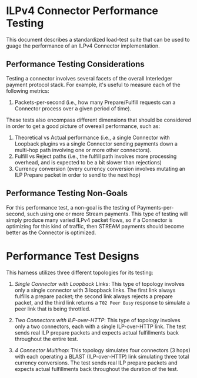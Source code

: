 # ILPv4 Connector Performance Testing
This document describes a standardized load-test suite that can be used to guage the performance of an ILPv4 
Connector implementation.

## Performance Testing Considerations
Testing a connector involves several facets of the overall Interledger payment protocol stack. For example, it's 
useful to measure each of the following metrics:

1. Packets-per-second (i.e., how many Prepare/Fulfill requests can a Connector process over a given period of time). 

These tests also encompass different dimensions that should be considered in order to get a good picture of overeall 
performance, such as:

1. Theoretical vs Actual performance (i.e., a single Connector with Loopback plugins vs a single Connector sending 
payments down a multi-hop path involving one or more other connectors).
1. Fulfill vs Reject paths (i.e., the fulfill path involves more processing overhead, and is expected to be a bit 
slower than rejections)
1. Currency conversion (every currency conversion involves mutating an ILP Prepare packet in order to send to the 
next hop)

## Performance Testing Non-Goals
For this performance test, a non-goal is the testing of Payments-per-second, such using one or more Stream payments. 
This type of testing will simply produce many varied ILPv4 packet flows, so if a Connector is optimizing for this 
kind of traffic, then STREAM payments should become better as the Connector is optimized.

# Performance Test Designs
This harness utilizes three different topologies for its testing:

1. *Single Connector with Loopback Links*: This type of topology involves only a single connector with 3 loopback 
links. The first link always fulfills a prepare packet; the second link always rejects a prepare packet, and the 
third link returns a `T02 Peer Busy` response to simulate a peer link that is being throttled.

1. *Two Connectors with ILP-over-HTTP*: This type of topology involves only a two connectors, each with a single 
ILP-over-HTTP link. The test sends real ILP prepare packets and expects actual fulfillments back throughout the 
entire test.

1. *4 Connector Multihop*: This topology simulates four connectors (3 hops) with each operating a BLAST 
(ILP-over-HTTP) link simulating three total currency conversions. The test sends real ILP prepare packets and expects 
actual fulfillments back throughout the duration of the test.